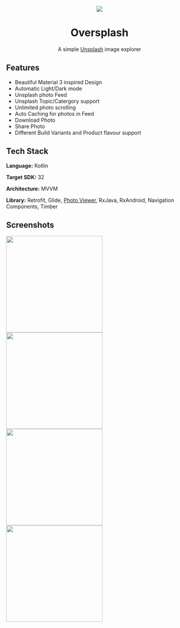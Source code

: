 <p align="center">
	       <img src="https://user-images.githubusercontent.com/5249580/177256815-9b83c5ee-d355-4935-8ede-e7cfac6edcff.png">
</p>
<h1 align="center">
          Oversplash
</h1>

<p align="center">
         A simple <a href="https://unsplash.com/" >Unsplash</a> image explorer
</p>

## Features

- Beautiful Material 3 inspired Design
- Automatic Light/Dark mode
- Unsplash photo Feed
- Unsplash Topic/Catergory support
- Unlimited photo scrolling
- Auto Caching for photos in Feed
- Download Photo
- Share Photo
- Different Build Variants and Product flavour support

## Tech Stack

**Language:** Kotlin

**Target SDK:** 32

**Architecture:** MVVM

**Library:** Retrofit, Glide, <a href="https://github.com/Baseflow/PhotoView" >Photo Viewer</a>, RxJava, RxAndroid, Navigation Components, Timber

## Screenshots

<img src="https://user-images.githubusercontent.com/5249580/177256854-2fe9da7f-a65d-4e11-9ceb-0791896ce32d.png" width=260/> <img src="https://user-images.githubusercontent.com/5249580/177256881-91af703f-0a00-4a31-b6a7-5ce9e3182983.png" width=260/> <img src="https://user-images.githubusercontent.com/5249580/177258077-31565e7d-1361-4a99-b696-4e36524e2b58.png" width=260/><img src="https://user-images.githubusercontent.com/5249580/177258276-a19395d3-4604-4f60-ae9b-b9313e28c53a.png" width=260/>


